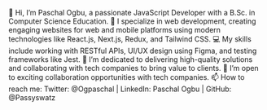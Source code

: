 👋 Hi, I’m Paschal Ogbu, a passionate JavaScript Developer with a B.Sc. in Computer Science Education.
🌱 I specialize in web development, creating engaging websites for web and mobile platforms using modern technologies like React.js, Next.js, Redux, and Tailwind CSS.
💻 My skills include working with RESTful APIs, UI/UX design using Figma, and testing frameworks like Jest.
🚀 I’m dedicated to delivering high-quality solutions and collaborating with tech companies to bring value to clients.
💞️ I’m open to exciting collaboration opportunities with tech companies.
📫 How to reach me: Twitter: @Ogpaschal | LinkedIn: Paschal Ogbu | GitHub: @Passyswatz



<!---
Passyswatz/Passyswatz is a ✨ special ✨ repository because its `README.md` (this file) appears on your GitHub profile.
You can click the Preview link to take a look at your changes.
--->
